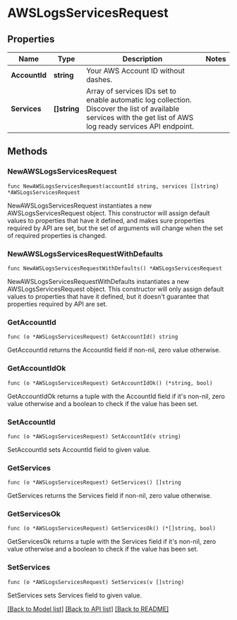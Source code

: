 # AWSLogsServicesRequest

## Properties

Name | Type | Description | Notes
---- | ---- | ----------- | ------
**AccountId** | **string** | Your AWS Account ID without dashes. | 
**Services** | **[]string** | Array of services IDs set to enable automatic log collection. Discover the list of available services with the get list of AWS log ready services API endpoint. | 

## Methods

### NewAWSLogsServicesRequest

`func NewAWSLogsServicesRequest(accountId string, services []string) *AWSLogsServicesRequest`

NewAWSLogsServicesRequest instantiates a new AWSLogsServicesRequest object.
This constructor will assign default values to properties that have it defined,
and makes sure properties required by API are set, but the set of arguments
will change when the set of required properties is changed.

### NewAWSLogsServicesRequestWithDefaults

`func NewAWSLogsServicesRequestWithDefaults() *AWSLogsServicesRequest`

NewAWSLogsServicesRequestWithDefaults instantiates a new AWSLogsServicesRequest object.
This constructor will only assign default values to properties that have it defined,
but it doesn't guarantee that properties required by API are set.

### GetAccountId

`func (o *AWSLogsServicesRequest) GetAccountId() string`

GetAccountId returns the AccountId field if non-nil, zero value otherwise.

### GetAccountIdOk

`func (o *AWSLogsServicesRequest) GetAccountIdOk() (*string, bool)`

GetAccountIdOk returns a tuple with the AccountId field if it's non-nil, zero value otherwise
and a boolean to check if the value has been set.

### SetAccountId

`func (o *AWSLogsServicesRequest) SetAccountId(v string)`

SetAccountId sets AccountId field to given value.


### GetServices

`func (o *AWSLogsServicesRequest) GetServices() []string`

GetServices returns the Services field if non-nil, zero value otherwise.

### GetServicesOk

`func (o *AWSLogsServicesRequest) GetServicesOk() (*[]string, bool)`

GetServicesOk returns a tuple with the Services field if it's non-nil, zero value otherwise
and a boolean to check if the value has been set.

### SetServices

`func (o *AWSLogsServicesRequest) SetServices(v []string)`

SetServices sets Services field to given value.



[[Back to Model list]](../README.md#documentation-for-models) [[Back to API list]](../README.md#documentation-for-api-endpoints) [[Back to README]](../README.md)


